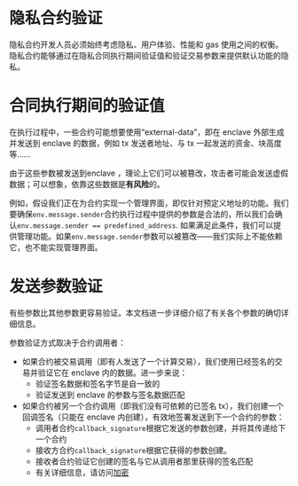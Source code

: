 # 隐私合约验证

隐私合约开发人员必须始终考虑隐私、用户体验、性能和 gas 使用之间的权衡。隐私合约能够通过在隐私合同执行期间验证值和验证交易参数来提供默认功能的隐私。

# 合同执行期间的验证值

在执行过程中，一些合约可能想要使用“external-data”，即在 enclave 外部生成并发送到 enclave 的数据，例如 tx 发送者地址、与 tx 一起发送的资金、块高度等......

由于这些参数被发送到enclave ，理论上它们可以被篡改，攻击者可能会发送虚假数据；可以想象，依靠这些数据是**有风险**的。

例如，假设我们正在为合约实现一个管理界面，即仅针对预定义地址的功能。我们要确保`env.message.sender`合约执行过程中提供的参数是合法的，所以我们会确认`env.message.sender == predefined_address`. 如果满足此条件，我们可以提供管理功能。如果`env.message.sender`参数可以被篡改——我们实际上不能依赖它，也不能实现管理界面。

# 发送参数验证

有些参数比其他参数更容易验证。本文档进一步详细介绍了有关各个参数的确切详细信息。

参数验证方式取决于合约调用者：

- 如果合约被交易调用（即有人发送了一个计算交易），我们使用已经签名的交易并验证它在 enclave 内的数据。进一步来说：
  - 验证签名数据和签名字节是自一致的
  - 验证发送到 enclave 的参数与签名数据匹配
- 如果合约被另一个合约调用（即我们没有可依赖的已签名 tx），我们创建一个回调签名（只能在 enclave 内创建），有效地签署发送到下一个合约的参数：
  - 调用者合约`callback_signature`根据它发送的参数创建，并将其传递给下一个合约
  - 接收方合约`callback_signature`根据它获得的参数创建。
  - 接收者合约验证它创建的签名与它从调用者那里获得的签名匹配
  - 有关详细信息，请访问[加密]()